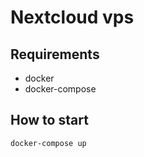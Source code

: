 # Nextcloud vps

## Requirements

- docker
- docker-compose

## How to start

```bash
docker-compose up
```
